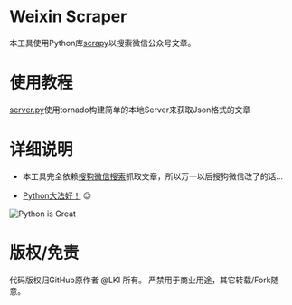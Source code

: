 # Weixin Scraper

本工具使用Python库[scrapy][scrapy]以搜索微信公众号文章。

# 使用教程

[server.py][server-py]使用tornado构建简单的本地Server来获取Json格式的文章

# 详细说明

* 本工具完全依赖[搜狗微信搜索][sogou]抓取文章，所以万一以后搜狗微信改了的话…

* [Python大法好！][dive-into-python] :wink:

![Python is Great][python]

# 版权/免责

代码版权归GitHub原作者 @LKI 所有。
严禁用于商业用途，其它转载/Fork随意。

[scrapy]: https://github.com/scrapy/scrapy
[server-py]: /weixinscraper/server.py
[sogou]:  http://weixin.sogou.com/
[dive-into-python]: http://www.diveintopython.net/
[python]: http://3.im.guokr.com/_mdg6v4MaUReoxYx0i0viv8HfkFRHtvLIOM_D4rfeqtAAgAAjQEAAEpQ.jpg
